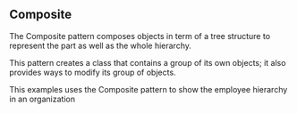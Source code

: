 ## Composite
The Composite pattern composes objects in term of a tree structure to represent the part as well as the whole hierarchy.

This pattern creates a class that contains a group of its own objects; it also provides ways to modify its group of objects.

This examples uses the Composite pattern to show the employee hierarchy in an organization
